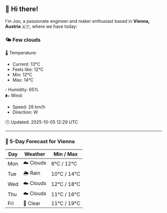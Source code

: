 ## 👋 Hi there!

I'm Jon, a passionate engineer and maker enthusiast based in **Vienna, Austria** 🇦🇹, where we have today:

### 🌤️ Few clouds 

🌡️ Temperature: 
* Current: 13°C
* Feels like: 12°C
* Min: 12°C 
* Max: 14°C  

💧 Humidity: 65%  
🌬️ Wind: 
* Speed: 28 km/h 
* Direction: W  

🕒 Updated: 2025-10-05 12:29 UTC

---

### 📅 5-Day Forecast for Vienna

| Day | Weather | Min / Max |
|-----|---------|------------|
| Mon | ☁️ Clouds | 8°C / 12°C |
| Tue | 🌦️ Rain | 10°C / 14°C |
| Wed | ☁️ Clouds | 12°C / 18°C |
| Thu | ☁️ Clouds | 11°C / 16°C |
| Fri | 🌙 Clear | 11°C / 19°C |
